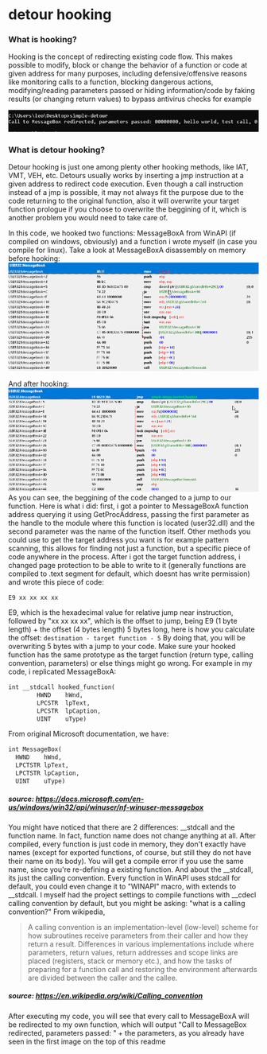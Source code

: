 # detour hooking

### What is hooking?
Hooking is the concept of redirecting existing code flow. This makes possible to modify, block or change the behavior of a function or code at given address for many purposes, including defensive/offensive reasons like monitoring calls to a function, blocking dangerous actions, modifying/reading parameters passed or hiding information/code by faking results (or changing return values) to bypass antivirus checks for example

![output](https://github.com/LeonardoSasaki/detour-hooking/blob/main/img/output.png?raw=true)

### What is detour hooking?
Detour hooking is just one among plenty other hooking methods, like IAT, VMT, VEH, etc. Detours usually works by inserting a jmp instruction at a given address to redirect code execution. Even though a call instruction instead of a jmp is possible, it may not always fit the purpose due to the code returning to the original function, also it will overwrite your target function prologue if you choose to overwrite the beggining of it, which is another problem you would need to take care of.

In this code, we hooked two functions: MessageBoxA from WinAPI (if compiled on windows, obviously) and a function i wrote myself (in case you compile for linux). Take a look at MessageBoxA disassembly on memory before hooking:
![original](https://github.com/LeonardoSasaki/detour-hooking/blob/main/img/orig.png?raw=true)

And after hooking:
![hooked](https://github.com/LeonardoSasaki/detour-hooking/blob/main/img/hooked.png?raw=true)
As you can see, the beggining of the code changed to a jump to our function. Here is what i did: first, i got a pointer to MessageBoxA function address querying it using GetProcAddress, passing the first parameter as the handle to the module where this function is located (user32.dll) and the second parameter was the name of the function itself. Other methods you could use to get the target address you want is for example pattern scanning, this allows for finding not just a function, but a specific piece of code anywhere in the process. After i got the target function address, i changed page protection to be able to write to it (generally functions are compiled to .text segment for default, which doesnt has write permission) and wrote this piece of code: 
```
E9 xx xx xx xx
```
E9, which is the hexadecimal value for relative jump near instruction, followed by "xx xx xx xx", which is the offset to jump, being E9 (1 byte length) +  the offset (4 bytes length) 5 bytes long, here is how you calculate the offset: ``` destination - target function - 5 ```
By doing that, you will be overwriting 5 bytes with a jump to your code. Make sure your hooked function has the same prototype as the target function (return type, calling convention, parameters) or else things might go wrong. For example in my code, i replicated MessageBoxA:
```
int __stdcall hooked_function(
        HWND    hWnd,
        LPCSTR  lpText,
        LPCSTR  lpCaption,
        UINT    uType)
```
From original Microsoft documentation, we have:
```
int MessageBox(
  HWND    hWnd,
  LPCTSTR lpText,
  LPCTSTR lpCaption,
  UINT    uType)
```
##### *source: https://docs.microsoft.com/en-us/windows/win32/api/winuser/nf-winuser-messagebox*
You might have noticed that there are 2 differences: __stdcall and the function name. In fact, function name does not change anything at all. After compiled, every function is just code in memory, they don't exactly have names (except for exported functions, of course, but still they do not have their name on its body). You will get a compile error if you use the same name, since you're re-defining a existing function. And about the __stdcall, its just the calling convention. Every function in WinAPI uses stdcall for default,  you could even change it to "WINAPI" macro, with extends to __stdcall. I myself had the project settings to compile functions with __cdecl calling convention by default, but you  might be asking: "what is a calling convention?" From wikipedia,
> A calling convention is an implementation-level (low-level) scheme for how subroutines receive parameters from their caller and how they return a result. Differences in various implementations include where parameters, return values, return addresses and scope links are placed (registers, stack or memory etc.), and how the tasks of preparing for a function call and restoring the environment afterwards are divided between the caller and the callee.
##### *source: https://en.wikipedia.org/wiki/Calling_convention*

After executing my code, you will see that every call to MessageBoxA will be redirected to my own function, which will output "Call to MessageBox redirected, parameters passed: " + the parameters, as you already have seen in the first image on the top of this readme
